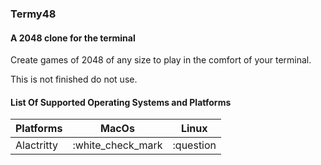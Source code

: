 ### Termy48
#### A $2048$ clone for the terminal

Create games of $2048$ of any size to play in the comfort of your terminal.

This is not finished do not use.

#### List Of Supported Operating Systems and Platforms

| Platforms | MacOs | Linux |
| ---------- |------|-------|
| Alactritty | :white_check_mark | :question |
